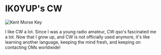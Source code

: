 # IK0YUP's CW

![Kent Morse Key](http://www.kent-engineers.com/handline.jpg)

I like CW a lot.  Since I was a young radio amateur, CW qso's fascinated me a lot.  Now that I grow up, and CW is not officially used anymore, it's like learning another language, keeping the mind fresh, and keeping on contacting OMs worldwide!

